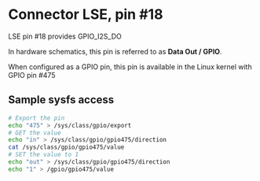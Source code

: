 # Connector LSE, pin #18

LSE pin #18 provides GPIO_I2S_DO

In hardware schematics, this pin is referred to as **Data Out / GPIO**.

When configured as a GPIO pin, this pin is available in the Linux 
kernel with GPIO pin #475

## Sample sysfs access
```bash
# Export the pin
echo "475" > /sys/class/gpio/export
# GET the value
echo "in" > /sys/class/gpio/gpio475/direction
cat /sys/class/gpio/gpio475/value
# SET the value to 1
echo "out" > /sys/class/gpio/gpio475/direction
echo "1" > /gpio/gpio475/value
```
